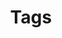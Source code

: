---
title: "Tags"
layout: "taxonomies"
url: "/tags/"
summary: Tags
ShowWordCount: false
ShowReadingTime: false
ShowHeadingHR: true
Author: " "
---